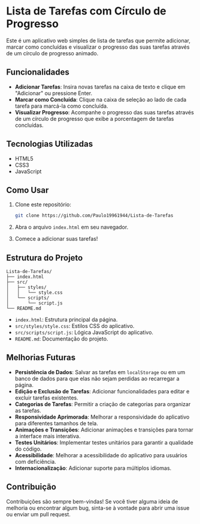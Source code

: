 # Lista de Tarefas com Círculo de Progresso

Este é um aplicativo web simples de lista de tarefas que permite adicionar, marcar como concluídas e visualizar o progresso das suas tarefas através de um círculo de progresso animado.

## Funcionalidades

-   **Adicionar Tarefas**: Insira novas tarefas na caixa de texto e clique em "Adicionar" ou pressione Enter.
-   **Marcar como Concluída**: Clique na caixa de seleção ao lado de cada tarefa para marcá-la como concluída.
-   **Visualizar Progresso**: Acompanhe o progresso das suas tarefas através de um círculo de progresso que exibe a porcentagem de tarefas concluídas.

## Tecnologias Utilizadas

-   HTML5
-   CSS3
-   JavaScript

## Como Usar

1.  Clone este repositório:

    ```bash
    git clone https://github.com/Paulo19961944/Lista-de-Tarefas
    ```

2.  Abra o arquivo `index.html` em seu navegador.

3.  Comece a adicionar suas tarefas!

## Estrutura do Projeto
```
Lista-de-Tarefas/
├── index.html
├── src/
│   ├── styles/
│   │   └── style.css
│   └── scripts/
│       └── script.js
└── README.md
```

-   `index.html`: Estrutura principal da página.
-   `src/styles/style.css`: Estilos CSS do aplicativo.
-   `src/scripts/script.js`: Lógica JavaScript do aplicativo.
-   `README.md`: Documentação do projeto.

## Melhorias Futuras

-   **Persistência de Dados**: Salvar as tarefas em `localStorage` ou em um banco de dados para que elas não sejam perdidas ao recarregar a página.
-   **Edição e Exclusão de Tarefas**: Adicionar funcionalidades para editar e excluir tarefas existentes.
-   **Categorias de Tarefas**: Permitir a criação de categorias para organizar as tarefas.
-   **Responsividade Aprimorada**: Melhorar a responsividade do aplicativo para diferentes tamanhos de tela.
-   **Animações e Transições**: Adicionar animações e transições para tornar a interface mais interativa.
-   **Testes Unitários**: Implementar testes unitários para garantir a qualidade do código.
-   **Acessibilidade**: Melhorar a acessibilidade do aplicativo para usuários com deficiência.
-   **Internacionalização**: Adicionar suporte para múltiplos idiomas.

## Contribuição

Contribuições são sempre bem-vindas! Se você tiver alguma ideia de melhoria ou encontrar algum bug, sinta-se à vontade para abrir uma issue ou enviar um pull request.
